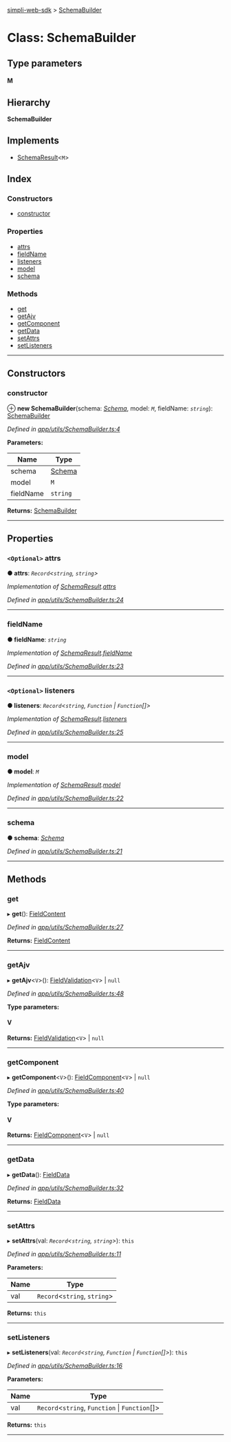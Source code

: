 [simpli-web-sdk](../README.md) > [SchemaBuilder](../classes/schemabuilder.md)

# Class: SchemaBuilder

## Type parameters
#### M 
## Hierarchy

**SchemaBuilder**

## Implements

* [SchemaResult](../interfaces/schemaresult.md)<`M`>

## Index

### Constructors

* [constructor](schemabuilder.md#constructor)

### Properties

* [attrs](schemabuilder.md#attrs)
* [fieldName](schemabuilder.md#fieldname)
* [listeners](schemabuilder.md#listeners)
* [model](schemabuilder.md#model)
* [schema](schemabuilder.md#schema)

### Methods

* [get](schemabuilder.md#get)
* [getAjv](schemabuilder.md#getajv)
* [getComponent](schemabuilder.md#getcomponent)
* [getData](schemabuilder.md#getdata)
* [setAttrs](schemabuilder.md#setattrs)
* [setListeners](schemabuilder.md#setlisteners)

---

## Constructors

<a id="constructor"></a>

###  constructor

⊕ **new SchemaBuilder**(schema: *[Schema](schema.md)*, model: *`M`*, fieldName: *`string`*): [SchemaBuilder](schemabuilder.md)

*Defined in [app/utils/SchemaBuilder.ts:4](https://github.com/simplitech/simpli-web-sdk/blob/a829314/src/app/utils/SchemaBuilder.ts#L4)*

**Parameters:**

| Name | Type |
| ------ | ------ |
| schema | [Schema](schema.md) |
| model | `M` |
| fieldName | `string` |

**Returns:** [SchemaBuilder](schemabuilder.md)

___

## Properties

<a id="attrs"></a>

### `<Optional>` attrs

**● attrs**: *`Record`<`string`, `string`>*

*Implementation of [SchemaResult](../interfaces/schemaresult.md).[attrs](../interfaces/schemaresult.md#attrs)*

*Defined in [app/utils/SchemaBuilder.ts:24](https://github.com/simplitech/simpli-web-sdk/blob/a829314/src/app/utils/SchemaBuilder.ts#L24)*

___
<a id="fieldname"></a>

###  fieldName

**● fieldName**: *`string`*

*Implementation of [SchemaResult](../interfaces/schemaresult.md).[fieldName](../interfaces/schemaresult.md#fieldname)*

*Defined in [app/utils/SchemaBuilder.ts:23](https://github.com/simplitech/simpli-web-sdk/blob/a829314/src/app/utils/SchemaBuilder.ts#L23)*

___
<a id="listeners"></a>

### `<Optional>` listeners

**● listeners**: *`Record`<`string`, `Function` \| `Function`[]>*

*Implementation of [SchemaResult](../interfaces/schemaresult.md).[listeners](../interfaces/schemaresult.md#listeners)*

*Defined in [app/utils/SchemaBuilder.ts:25](https://github.com/simplitech/simpli-web-sdk/blob/a829314/src/app/utils/SchemaBuilder.ts#L25)*

___
<a id="model"></a>

###  model

**● model**: *`M`*

*Implementation of [SchemaResult](../interfaces/schemaresult.md).[model](../interfaces/schemaresult.md#model)*

*Defined in [app/utils/SchemaBuilder.ts:22](https://github.com/simplitech/simpli-web-sdk/blob/a829314/src/app/utils/SchemaBuilder.ts#L22)*

___
<a id="schema"></a>

###  schema

**● schema**: *[Schema](schema.md)*

*Defined in [app/utils/SchemaBuilder.ts:21](https://github.com/simplitech/simpli-web-sdk/blob/a829314/src/app/utils/SchemaBuilder.ts#L21)*

___

## Methods

<a id="get"></a>

###  get

▸ **get**(): [FieldContent](../#fieldcontent)

*Defined in [app/utils/SchemaBuilder.ts:27](https://github.com/simplitech/simpli-web-sdk/blob/a829314/src/app/utils/SchemaBuilder.ts#L27)*

**Returns:** [FieldContent](../#fieldcontent)

___
<a id="getajv"></a>

###  getAjv

▸ **getAjv**<`V`>(): [FieldValidation](../#fieldvalidation)<`V`> \| `null`

*Defined in [app/utils/SchemaBuilder.ts:48](https://github.com/simplitech/simpli-web-sdk/blob/a829314/src/app/utils/SchemaBuilder.ts#L48)*

**Type parameters:**

#### V 

**Returns:** [FieldValidation](../#fieldvalidation)<`V`> \| `null`

___
<a id="getcomponent"></a>

###  getComponent

▸ **getComponent**<`V`>(): [FieldComponent](../interfaces/fieldcomponent.md)<`V`> \| `null`

*Defined in [app/utils/SchemaBuilder.ts:40](https://github.com/simplitech/simpli-web-sdk/blob/a829314/src/app/utils/SchemaBuilder.ts#L40)*

**Type parameters:**

#### V 

**Returns:** [FieldComponent](../interfaces/fieldcomponent.md)<`V`> \| `null`

___
<a id="getdata"></a>

###  getData

▸ **getData**(): [FieldData](../#fielddata)

*Defined in [app/utils/SchemaBuilder.ts:32](https://github.com/simplitech/simpli-web-sdk/blob/a829314/src/app/utils/SchemaBuilder.ts#L32)*

**Returns:** [FieldData](../#fielddata)

___
<a id="setattrs"></a>

###  setAttrs

▸ **setAttrs**(val: *`Record`<`string`, `string`>*): `this`

*Defined in [app/utils/SchemaBuilder.ts:11](https://github.com/simplitech/simpli-web-sdk/blob/a829314/src/app/utils/SchemaBuilder.ts#L11)*

**Parameters:**

| Name | Type |
| ------ | ------ |
| val | `Record`<`string`, `string`> |

**Returns:** `this`

___
<a id="setlisteners"></a>

###  setListeners

▸ **setListeners**(val: *`Record`<`string`, `Function` \| `Function`[]>*): `this`

*Defined in [app/utils/SchemaBuilder.ts:16](https://github.com/simplitech/simpli-web-sdk/blob/a829314/src/app/utils/SchemaBuilder.ts#L16)*

**Parameters:**

| Name | Type |
| ------ | ------ |
| val | `Record`<`string`, `Function` \| `Function`[]> |

**Returns:** `this`

___

